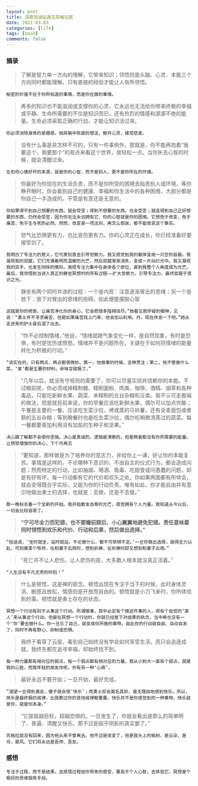 ```yaml
---
layout: post
title: 深夜加油站遇见苏格拉底
date: 2021-03-03
categories: [life]
tags: [book]
comments: false
---
```


### 摘录

> 了解是智力单一方向的理解，它带来知识；领悟则是头脑、心灵、本能三个方向同时都能理解。只有直接的经验才能让人有所领悟。



```
秘密的价值不在于你所知道的事情，而是你在做的事情。
```



> 再多的知识也不能滋润或支撑你的心灵，它永远也无法给你带来终极的幸福或平静。生命所需要的不仅是知识而已，还有热烈的情感和源源不绝的能量。生命必须采取正确的行动，才能让知识活过来。



```
你必须消除身体的紧绷感，抛弃脑中陈腐的想法，敞开心灵，接受慈爱。
```



> 没有什么事是非怎样不可的，只有一件事例外，那就是，你不能再抱着“我要这个，我要那个”的观点来看这个世界，放轻松一点。当你失去心智的时候，就会清醒过来。



```
左右你心情好坏的本源，就是你的心智，而不是别人，更不是你所在的环境。
```



> 你最好为你现在的生活负责，而不是你所受的困境去指责别人或环境，等你睁开眼时，你会看到自己的健康、幸福和你生活中的各种困境，大部分都是你自己一手造成的，不管是有意还是无意的。



```
你如果得不到自己想要的东西，就会受苦；得到不想要的东西，也会受苦；就连得到自己正好想要的东西，仍然会受苦，因为你无法永远拥有它，你的心智就是你的困境。它想免于改变，免于痛苦，免于生与死的必然。然而，改变是一项法则，再怎么假装，都不能改变这个事实。
```



> 怒气比恐惧更有力，也比哀伤更有力。你的心灵正在成长，你已经准备好要接受剑了。



```
我明白了专注力的意义，它代表刻意去引导觉察力。我又感觉到我的躯体变成一只空的容器。我凝视我的双腿，它们充满着明亮温暖的光芒，然后双腿渐渐消失，变成一片灿烂光华。我又凝视我的双手，也发生同样的情形。我把专注力集中在身体各个部位，直到我整个人再度成为光芒。最后，我领悟到当进入真正的静坐冥想时的所有过程——扩大觉察力，引导专注力，最终臣服于意识之光。
```



> 静坐有两个同时并进的过程：一个是内观：注意逐渐冒出的思绪；另一个是放下：放下对冒出的思绪的挂碍。如此便能摆脱心智



```
这就是你的修炼。让痛苦净化你的身心，它会把很多阻碍烧尽。”她看见我怀疑的眼神，又说：“勇士并不寻求痛苦，但是如果痛苦找上门来，他会加以利用。丹，现在休息一下吧。”她从走进来的护士身后溜了出去。
```



> “你不必控制情绪，”他说，“情绪就跟气象变化一样，是自然现象，有时是恐惧，有时是忧伤或愤怒。情绪并不是问题所在，关键在于如何将情绪的能量转化为积极的行动。”



```
“说实在的，只有两点，两点都很微妙。第一，他做事的时候，全神贯注；第二，他不管做什么菜，‘爱’都是主要的材料。余味甘甜极了。”
```



> “几年以后，就没有守规则的需要了，你可以尽量实验并信赖你的本能。不过眼前呢，你必须戒掉精制糖、精制面粉、肉类、咖啡、酒精、烟草和各种毒品，只能吃新鲜水果、蔬菜、未精制的五谷杂粮和豆类。我不认可走极端的做法，但是就目前来说，你的早餐应该吃新鲜水果，偶尔可以加点优酪；午餐是主要的一餐，应该吃生菜沙拉、烤或蒸的马铃薯，还有全麦面包或煮熟的五谷杂粮；等到晚餐时也是吃生菜沙拉，偶尔吃稍微清蒸过的蔬菜。每一餐都要善加利用没有加盐的生种子和坚果。”



```
决心跟了解都不会使你坚强。决心是真诚的，逻辑是清晰的，但是两者都没有你所需要的能量。让愤怒增强你的决心，下个月再见
```



> “要知道，那样做是为了培养你的意志力，并给你上一课，好让你的本能复苏。事情是这样的，不论哪种下意识的、不由自主的仪式行为，都会造成问题；然而特定的行动，比如抽烟、喝酒、吸毒、吃甜食或问愚蠢的问题，却是有好有坏。每一行动都有它的代价和欢乐之处。你如果两面都有所体会，就会变得既合乎实际，又能为你的行动负责。唯有如此，你才能自由并有意识地做出勇士的选择，也就是：去做，还是不去做。”



```
那一晚标志着一个全新的开始。我开始散发自尊的光芒，感觉拥有个人力量。我知道从今以后，一切会比较容易了。
```



> **“宁可尽全力而犯错，也不要瞻前顾后、小心翼翼地避免犯错。责任意味着同时领悟到欢乐和代价、行动和后果，然后做出选择。”**



```
“俗话说，‘坐时就坐，站时就站，不论做什么，都不可举棋不定。’一旦你做出选择，就得全力以赴。可别像某个牧师，在和妻子云雨时，想到祈祷，在祈祷时却又想到和妻子云雨。”
```



> “死亡并不让人悲伤。让人悲伤的是，大多数人根本就没真正活着。”



```
“人生没有平凡无奇的时刻！”
```



> 什么是顿悟，这是禅的观念。顿悟出现在专注于当下的时候，此时身体灵活、敏感且放松，情感则是开放而自由的。顿悟就是小刀飞来时，你所体验到的事。顿悟就是勇士存在的状态。



```
冥想一个行动有别于从事这个行动。所谓做事，其中必定有个做这件事的人，得有个自觉的‘某人’来从事这个行动。但是在冥想一个行动时，你就已经放下对结果的执念，当中再也没有一个‘你’要去做什么。你一旦忘了自己，就变成你所做的事物，由此你的行动就自由、自动自发了，同时不再有野心、抑制或恐惧。
```



> 我终于看穿了云层，看到自己始终没有学会如何享受生活，而只会追逐成就。我终生都在追寻幸福，却始终找不到。



```
每一种力量都有相对应的弱点，每一个弱点都有相对应的力量。我从小到大一直有个弱点，就是我的心脏，而我年轻的朋友你呢，你有另一种‘心病’。
```



> 最好永远不要开始；一旦开始，最好完成。



```
“渴望一旦得到满足，傻子就会很‘快乐’；而勇士却会莫名其妙、毫无理由地感到快乐。所以，快乐是最终极的戒律，比我教过你的其他戒律都重要。快乐并不是你感觉到的一种事物，快乐就是你，就是你本身。”
```



> “它是超越目标，超越恐惧的。一旦发生了，你就会看出是那么的简单明了、普遍、清醒又快乐。那不过是超乎阴影的真实罢了。”



```
苏格拉底没有回来，因为他从来不曾离去。他不过是改变了，他是我头上的榆树，是云朵，是鸟，是风。它们将永远是吾师、吾友。
```



### 感悟



```
专注于过程，而不是结果。去感悟过程给你带来的感受，要高于个人心智，去体验它。冥想是个极好的思维锻炼手段。
```

